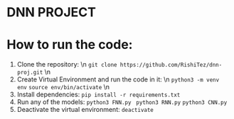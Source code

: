 # DNN PROJECT

# How to run the code:
1. Clone the repository:
\n
    ``` git clone https://github.com/RishiTez/dnn-proj.git ```
\n
2. Create Virtual Environment and run the code in it:
\n
    ``` python3 -m venv env ```
    ``` source env/bin/activate ```
\n
2. Install dependencies:
    ``` pip install -r requirements.txt ```
3. Run any of the models:
    ``` python3 FNN.py ```
    ``` python3 RNN.py```
    ``` python3 CNN.py ```
4. Deactivate the virtual environment:
    ``` deactivate ```

